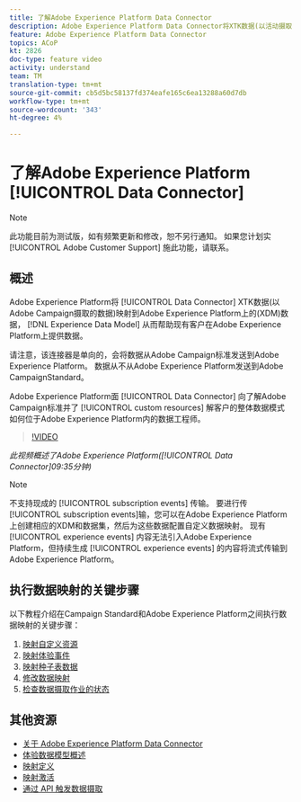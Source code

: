 ```yaml
---
title: 了解Adobe Experience Platform Data Connector
description: Adobe Experience Platform Data Connector将XTK数据(以活动摄取的数据)映射到Adobe Experience Platform上的Experience Data Model(XDM)数据，帮助现有客户在Adobe Experience Platform上提供其数据。
feature: Adobe Experience Platform Data Connector
topics: ACoP
kt: 2826
doc-type: feature video
activity: understand
team: TM
translation-type: tm+mt
source-git-commit: cb5d5bc58137fd374eafe165c6ea13288a60d7db
workflow-type: tm+mt
source-wordcount: '343'
ht-degree: 4%

---
```



# 了解Adobe Experience Platform [!UICONTROL Data Connector]

>[!NOTE]
>
>此功能目前为测试版，如有频繁更新和修改，恕不另行通知。
>如果您计划实 [!UICONTROL Adobe Customer Support] 施此功能，请联系。

## 概述

Adobe Experience Platform将 [!UICONTROL Data Connector] XTK数据(以Adobe Campaign摄取的数据)映射到Adobe Experience Platform上的(XDM)数据， [!DNL Experience Data Model] 从而帮助现有客户在Adobe Experience Platform上提供数据。

请注意，该连接器是单向的，会将数据从Adobe Campaign标准发送到Adobe Experience Platform。 数据从不从Adobe Experience Platform发送到Adobe CampaignStandard。

Adobe Experience Platform面 [!UICONTROL Data Connector] 向了解Adobe Campaign标准并了 [!UICONTROL custom resources] 解客户的整体数据模式如何位于Adobe Experience Platform内的数据工程师。

>[!VIDEO](https://video.tv.adobe.com/v/27304?quality=12)

*此视频概述了Adobe Experience Platform([!UICONTROL Data Connector]09:35分钟)*

>[!NOTE]
>
>不支持现成的 [!UICONTROL subscription events] 传输。 要进行传 [!UICONTROL subscription events]输，您可以在Adobe Experience Platform上创建相应的XDM和数据集，然后为这些数据配置自定义数据映射。
>现有 [!UICONTROL experience events] 内容无法引入Adobe Experience Platform，但持续生成 [!UICONTROL experience events] 的内容将流式传输到Adobe Experience Platform。

## 执行数据映射的关键步骤

以下教程介绍在Campaign Standard和Adobe Experience Platform之间执行数据映射的关键步骤：

1. [映射自定义资源](/help/administrating/adobe-experience-platform-data-connector/mapping-custom-resources.md)
2. [映射体验事件](/help/administrating/adobe-experience-platform-data-connector/mapping-experience-events.md)
3. [映射种子表数据](/help/administrating/adobe-experience-platform-data-connector/mapping-seed-table-data.md)
4. [修改数据映射](/help/administrating/adobe-experience-platform-data-connector/modifying-data-mapping.md)
5. [检查数据摄取作业的状态](/help/administrating/adobe-experience-platform-data-connector/checking-status-of-data-ingestion-jobs.md)

## 其他资源

* [关于 Adobe Experience Platform Data Connector](https://docs.adobe.com/content/help/en/campaign-standard/using/administrating/mapping-campaign-and-aep-data/aep-about-data-connector.html)
* [体验数据模型概述](https://docs.adobe.com/content/help/en/campaign-standard/using/administrating/mapping-campaign-and-aep-data/aep-data-model-overview.html)
* [映射定义](https://docs.adobe.com/content/help/en/campaign-standard/using/administrating/mapping-campaign-and-aep-data/aep-mapping-definition.html)
* [映射激活](https://docs.adobe.com/content/help/en/campaign-standard/using/administrating/mapping-campaign-and-aep-data/aep-mapping-activation.html)
* [通过 API 触发数据摄取](https://docs.adobe.com/content/help/en/campaign-standard/using/administrating/mapping-campaign-and-aep-data/aep-triggering-data-ingestion.html)
